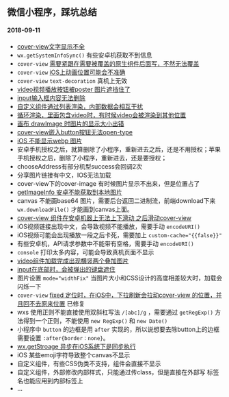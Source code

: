 ## 微信小程序，踩坑总结
#### 2018-09-11
* [cover-view文字显示不全](https://developers.weixin.qq.com/community/develop/doc/0004064a4d00108138a6ac12357000)
* `wx.getSystemInfoSync()` 有些安卓机获取不到信息
* `cover-view` [需要紧跟在需要被覆盖的原生组件后面写，不然无法覆盖](https://developers.weixin.qq.com/community/develop/doc/00006a04b60a280fd6175d83e5b000)
* `cover-view` [iOS上动画位置可能会不准确](https://developers.weixin.qq.com/community/develop/doc/000660d609cb28492f179dae951800)
* `cover-view` `text-decoration` 真机上无效
* [video视频播放按钮被poster 图片遮挡住了](https://developers.weixin.qq.com/community/develop/doc/0002249d088df080f107f3b255bc00)
* [input输入框内容无法删除](https://developers.weixin.qq.com/blogdetail?action=get_post_info&docid=000222565dc9e87a6c273d9785b800&commentid=0000c6a44646d0d17d271e5a85ac&parent_commentid=000aa40d1649f8817b27fb1ae51c&token=1682505759&lang=zh_CN)
* [自定义组件通过列表渲染，内部数据会相互干扰](https://developers.weixin.qq.com/community/develop/doc/000aa21667c9a873a457961a05b800)
* [循环渲染，里面包含video时，有时候video会被渲染到其他位置](https://developers.weixin.qq.com/community/develop/doc/000ca8cfed4d18c59a57d4e4156800)
* [画布 drawImage 时图片的显示大小出错](https://developers.weixin.qq.com/community/develop/doc/000422ba6d4f18069f3678f1656000)
* [cover-view嵌入button按钮无法open-type](https://developers.weixin.qq.com/community/develop/doc/0004ea1903cdc07cbb17c32e956000)
* [iOS 不能显示webp 图片](https://developers.weixin.qq.com/community/develop/doc/000aa668604fc855dc3759eba51800?highLine=webp)
* 安卓手机授权之后，就算删除了小程序，重新进去之后，还是不用授权；苹果手机授权之后，删除了小程序，重新进去，还是要授权；
* chooseAddress有部分机型success会回调2次
* 分享图片链接有中文，IOS无法加载
* cover-view下的cover-image 有时候图片显示不出来，但是位置占了
* [getImageInfo 安卓不能获取到本地图片](https://developers.weixin.qq.com/community/develop/doc/00060ca8578430698b370c5fb56000?highLine=getImageInfo%25E4%25B8%258D%25E8%2583%25BD%25E5%258A%25A0%25E8%25BD%25BD%25E6%259C%25AC%25E5%259C%25B0%25E5%259B%25BE%25E7%2589%2587)
* canvas 不能画base64 图片，需要后台返回二进制流，前端download下来 `wx.downloadFile()` 才能画到canvas上面。
* [cover-view 组件在安卓机器上无法上下滑动 之后滑动cover-view](https://developers.weixin.qq.com/community/develop/doc/00006a05e60ea0701f47838365b000?highLine=custom-cache)
* iOS视频链接出现中文，会导致视频不能播放，需要手动 `encodeURI()`
* iOS视频可能会出现播放一段之后卡死，需要加上 `custom-cache="{{false}}"`
* 有些安卓机，API请求参数中不能带有空格，需要手动 `encodeURI()`
* `console` 打印太多内容，可能会导致真机页面不显示
* [video组件加载完成出现横竖两个叠加图片](https://developers.weixin.qq.com/community/develop/doc/0006e636da09c0f360c6acb0a5a400)
* [input在底部时，会被弹出的键盘遮住](https://developers.weixin.qq.com/community/develop/doc/000ac25c670028ae64e6cf8c251400)
* 图片设置 `mode="widthFix"` 当图片大小和CSS设计的高度相差较大时，加载会闪烁一下
* `cover-view` [fixed 定位时，在iOS中，下拉刷新会拉动cover-view 的位置，并且回不去原来位置](https://developers.weixin.qq.com/blogdetail?action=get_post_info&lang=zh_CN&token=487308417&docid=000e6891444860592f079328f5bc00) 已修复
* wxs 使用正则不能直接使用双斜杠写法 `/[abc]/g` ，需要通过 `getRegExp()` 方法得到一个正则，不能使用 `new RegExp()` 和 `new Date()`
* 小程序中 `button` 的边框是用 `after` 实现的，所以说想要去除button上的边框需要设置 `:after{border：none}`。
* [wx.getStroage 异步在iOS系统下是同步执行](https://developers.weixin.qq.com/community/develop/doc/000ce6b95f4c90ee8e57e001751c00?highline=getSt)
* iOS 某些emoji字符导致整个canvas不显示
* 自定义组件，有些CSS伪类不支持，组件会直接不显示
* 自定义组件，外部修改内部样式，只能通过传class，但是直接在外部写 标签名也能应用到内部标签上
* ...

